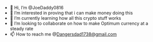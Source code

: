 - 👋 Hi, I’m @JoeDaddy0816
- 👀 I’m interested in proving that i can make money doing this
- 🌱 I’m currently learning how all this crypto stuff works
- 💞️ I’m looking to collaborate on how to make Optimum currency at a steady rate
- 📫 How to reach me @Dangersdad1738@gmail.com

<!---
JoeDaddy0816/JoeDaddy0816 is a ✨ special ✨ repository because its `README.md` (this file) appears on your GitHub profile.
You can click the Preview link to take a look at your changes.
--->
